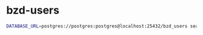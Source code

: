 # bzd-users

```sh
DATABASE_URL=postgres://postgres:postgres@localhost:25432/bzd_users sea-orm-cli migrate up -d lib/migration
 ```
